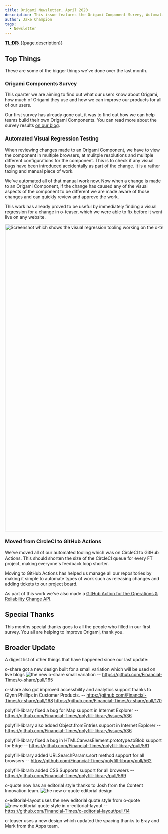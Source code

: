 ```yaml
---
title: Origami Newsletter, April 2020
description: This issue features the Origami Component Survey, Automating Visual Testing of Origami Components and moving from CircleCI to GitHub Actions
author: Jake Champion
tags:
  - Newsletter
---
```


<abbr title="Too long; didn't read">
	<strong>
	TL;DR:
	</strong>
</abbr> {{page.description}}

## Top Things

These are some of the bigger things we've done over the last month.

### Origami Components Survey

This quarter we are aiming to find out what our users know about Origami, how much of Origami they use and how we can improve our products for all of our users.

Our first survey has already gone out, it was to find out how we can help teams build their own Origami Components. You can read more about the survey results [on our blog](https://origami.ft.com/blog/2020/04/20/origami-survey-results/).

### Automated Visual Regression Testing

When reviewing changes made to an Origami Component, we have to view the component in multiple browsers, at mulitple resolutions and mulitple different configurations for the component. This is to check if any visual bugs have been introduced accidentally as part of the change. It is a rather taxing and manual piece of work.

We've automated all of that manual work now. Now when a change is made to an Origami Component, if the change has caused any of the visual aspects of the component to be different we are made aware of those changes and can quickly review and approve the work.

This work has already proved to be useful by immediately finding a visual regression for a change in o-teaser, which we were able to fix before it went live on any website.

<img width="980" alt="Screenshot which shows the visual regression tooling working on the o-teaser component" src="https://user-images.githubusercontent.com/1569131/80602987-bc8df900-8a27-11ea-84b2-1329c45a3d3b.png">

### Moved from CircleCI to GitHub Actions

We've moved all of our automated tooling which was on CircleCI to GitHub Actions. This should shorten the size of the CircleCI queue for every FT project, making everyone's feedback loop shorter.

Moving to GitHub Actions has helped us manage all our repositories by making it simple to automate types of work such as releasing changes and adding tickets to our project board.

As part of this work we've also made a [GitHub Action for the Operations & Reliability Change API](https://github.com/Financial-Times/change-api-action/).


## Special Thanks

This months special thanks goes to all the people who filled in our first survey. You all are helping to improve Origami, thank you.

## Broader Update

A digest list of other things that have happened since our last update:

o-share got a new design built for a small variation which will be used on live blogs <img src='https://user-images.githubusercontent.com/10405691/78160045-4f447380-743b-11ea-88c7-62660222f125.png' alt='the new o-share small variation' /> -- https://github.com/Financial-Times/o-share/pull/165

o-share also got improved accessbility and analytics support thanks to Glynn Phillips in Customer Products. -- https://github.com/Financial-Times/o-share/pull/168 https://github.com/Financial-Times/o-share/pull/170

polyfill-library fixed a bug for Map support in Internet Explorer -- https://github.com/Financial-Times/polyfill-library/issues/536

polyfill-library also added Object.fromEntries support in Internet Explorer -- https://github.com/Financial-Times/polyfill-library/issues/536

polyfill-library fixed a bug in HTMLCanvasElement.prototype.toBlob support for Edge -- https://github.com/Financial-Times/polyfill-library/pull/561

polyfill-library added URLSearchParams.sort method support for all browsers -- https://github.com/Financial-Times/polyfill-library/pull/562

polyfill-librarb added CSS.Supports support for all browsers -- https://github.com/Financial-Times/polyfill-library/pull/569

o-quote now has an editorial style thanks to Josh from the Content Innovation team.
<img src='https://user-images.githubusercontent.com/10405691/78697295-82ce4480-78f8-11ea-99af-278ea5eae152.png' alt='the new o-quote editorial design' />

o-editorial-layout uses the new editorial quote style from o-quote <img src='https://user-images.githubusercontent.com/10405691/80201001-5ebe7300-861b-11ea-98c1-8c4448db4f25.png' alt='new editorial quote style in o-editorial-layout' /> -- https://github.com/Financial-Times/o-editorial-layout/pull/14

o-teaser uses a new design which updated the spacing thanks to Eray and Mark from the Apps team.
